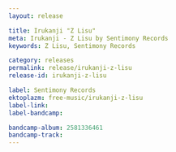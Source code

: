 ```yaml
---
layout: release

title: Irukanji "Z Lisu"
meta: Irukanji - Z Lisu by Sentimony Records
keywords: Z Lisu, Sentimony Records

category: releases
permalink: release/irukanji-z-lisu
release-id: irukanji-z-lisu

label: Sentimony Records
ektoplazm: free-music/irukanji-z-lisu
label-link: 
label-bandcamp: 

bandcamp-album: 2581336461
bandcamp-track: 
---
```


